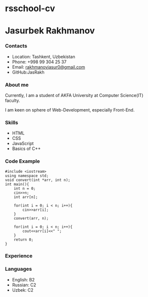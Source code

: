 # rsschool-cv

# Jasurbek Rakhmanov

### Contacts

- Location: Tashkent, Uzbekistan
- Phone: +998 99 304 25 37
- Email: rakhmanovjasur0@gmail.com
- GitHub:JasRakh

### About me

Currently, I am a student of AKFA University at Computer Science(IT) faculty.

I am keen on sphere of Web-Development, especially Front-End.

### Skills

- HTML
- CSS
- JavaScript
- Basics of C++

### Code Example

```
#include <iostream>
using namespace std;
void convert(int *arr, int n);
int main(){
    int n = 0;
    cin>>n;
    int arr[n];

    for(int i = 0; i < n; i++){
        cin>>arr[i];
    }
    convert(arr, n);

    for(int i = 0; i < n; i++){
        cout<<arr[i]<<" ";
    }
    return 0;
}
```

### Experience

### Languages

- English: B2
- Russian: C2
- Uzbek: C2
